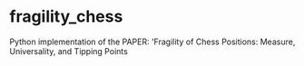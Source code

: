 # fragility_chess
Python implementation of the PAPER: 'Fragility of Chess Positions: Measure, Universality, and Tipping Points
